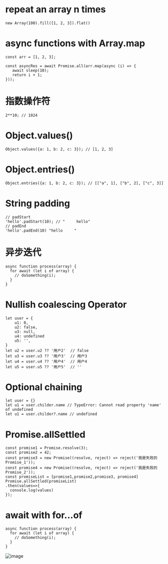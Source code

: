 
# repeat an array n times

```
new Array(100).fill([1, 2, 3]).flat()
```

# async functions with Array.map

```
const arr = [1, 2, 3];

const asyncRes = await Promise.all(arr.map(async (i) => {
   await sleep(10);
   return i + 1;
}));
```

# 指数操作符

```
2**10; // 1024
```
# Object.values()

```
Object.values({a: 1, b: 2, c: 3}); // [1, 2, 3]
```

# Object.entries()

```
Object.entries({a: 1, b: 2, c: 3}); // [["a", 1], ["b", 2], ["c", 3]]
```

# String padding

```
// padStart
'hello'.padStart(10); // "     hello"
// padEnd
'hello'.padEnd(10) "hello     "
```


# 异步迭代

```
async function process(array) {
  for await (let i of array) {
    // doSomething(i);
  }
}

```

# Nullish coalescing Operator

```
let user = {
    u1: 0,
    u2: false,
    u3: null,
    u4: undefined
    u5: '',
}
let u2 = user.u2 ?? '用户2'  // false
let u3 = user.u3 ?? '用户3'  // 用户3
let u4 = user.u4 ?? '用户4'  // 用户4
let u5 = user.u5 ?? '用户5'  // ''
```

# Optional chaining

```
let user = {}
let u1 = user.childer.name // TypeError: Cannot read property 'name' of undefined
let u1 = user.childer?.name // undefined
```

# Promise.allSettled

```
const promise1 = Promise.resolve(3);
const promise2 = 42;
const promise3 = new Promise((resolve, reject) => reject('我是失败的Promise_1'));
const promise4 = new Promise((resolve, reject) => reject('我是失败的Promise_2'));
const promiseList = [promise1,promise2,promise3, promise4]
Promise.allSettled(promiseList)
.then(values=>{
  console.log(values)
});
```

# await with for...of

```
async function process(array) {
  for await (let i of array) {
    // doSomething(i);
  }
}
```



![image](https://user-images.githubusercontent.com/1579516/115391013-871e8480-a211-11eb-8564-a913d99f9b41.png)
